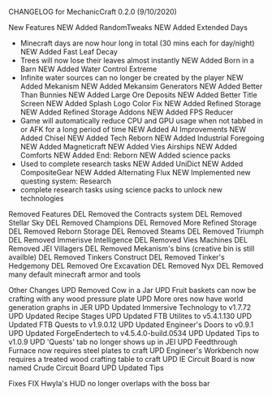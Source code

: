 CHANGELOG for MechanicCraft 0.2.0 (9/10/2020)

New Features
NEW Added RandomTweaks
NEW Added Extended Days
 - Minecraft days are now hour long in total (30 mins each for day/night)
NEW Added Fast Leaf Decay
 - Trees will now lose their leaves almost instantly
NEW Added Born in a Barn
NEW Added Water Control Extreme
 - Infinite water sources can no longer be created by the player
NEW Added Mekanism
NEW Added Mekansim Generators
NEW Added Better Than Bunnies
NEW Added Large Ore Deposits
NEW Added Better Title Screen
NEW Added Splash Logo Color Fix
NEW Added Refined Storage
NEW Added Refined Storage Addons
NEW Added FPS Reducer
 - Game will automatically reduce CPU and GPU usage when not tabbed in or AFK for a long period of time
NEW Added AI Improvements
NEW Added Chisel
NEW Added Tech Reborn
NEW Added Industrial Foregoing
NEW Added Magneticraft
NEW Added Vies Airships
NEW Added Comforts
NEW Added End: Reborn
NEW Added science packs
 - Used to complete research tasks
NEW Added UniDict
NEW Added CompositeGear
NEW Added Alternating Flux
NEW Implemented new questing system: Research
 - complete research tasks using science packs to unlock new technologies

Removed Features
DEL Removed the Contracts system
DEL Removed Stellar Sky
DEL Removed Champions
DEL Removed More Refined Storage
DEL Removed Reborn Storage
DEL Removed Steams
DEL Removed Triumph
DEL Removed Immerisve Intelligence
DEL Removed Vies Machines
DEL Removed JEI Villagers
DEL Removed Mekanism's bins (creative bin is still availble)
DEL Removed Tinkers Construct
DEL Removed Tinker's Hedgemony
DEL Removed Ore Excavation
DEL Removed Nyx
DEL Removed many default minecraft armor and tools

Other Changes
UPD Removed Cow in a Jar
UPD Fruit baskets can now be crafting with any wood pressure plate
UPD More ores now have world generation graphs in JER
UPD Updated Immersive Technology to v1.7.72
UPD Updated Recipe Stages
UPD Updated FTB Utilites to v5.4.1.130
UPD Updated FTB Quests to v1.9.0.12
UPD Updated Engineer's Doors to v0.9.1
UPD Updated ForgeEndertech to v4.5.4.0-build.0534
UPD Updated Tips to v1.0.9
UPD 'Quests' tab no longer shows up in JEI
UPD Feedthrough Furnace now requires steel plates to craft
UPD Engineer's Workbench now requires a treated wood crafting table to craft
UPD IE Circuit Board is now named Crude Circuit Board
UPD Updated Tips

Fixes
FIX Hwyla's HUD no longer overlaps with the boss bar
